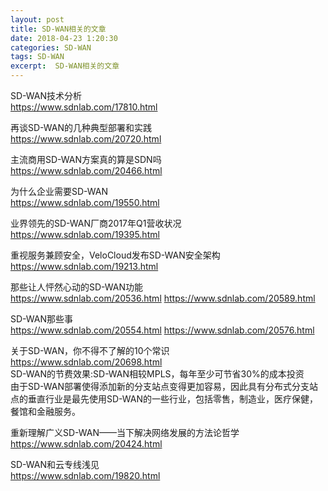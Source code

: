 ```yaml
---
layout: post
title: SD-WAN相关的文章
date: 2018-04-23 1:20:30
categories: SD-WAN
tags: SD-WAN
excerpt:  SD-WAN相关的文章
---
```


SD-WAN技术分析  
https://www.sdnlab.com/17810.html


再谈SD-WAN的几种典型部署和实践  
https://www.sdnlab.com/20720.html


主流商用SD-WAN方案真的算是SDN吗  
https://www.sdnlab.com/20466.html


为什么企业需要SD-WAN  
https://www.sdnlab.com/19550.html


业界领先的SD-WAN厂商2017年Q1营收状况  
https://www.sdnlab.com/19395.html


重视服务兼顾安全，VeloCloud发布SD-WAN安全架构  
https://www.sdnlab.com/19213.html


那些让人怦然心动的SD-WAN功能  
https://www.sdnlab.com/20536.html
https://www.sdnlab.com/20589.html

SD-WAN那些事  
https://www.sdnlab.com/20554.html
https://www.sdnlab.com/20576.html

关于SD-WAN，你不得不了解的10个常识  
https://www.sdnlab.com/20698.html  
SD-WAN的节费效果:SD-WAN相较MPLS，每年至少可节省30%的成本投资  
由于SD-WAN部署使得添加新的分支站点变得更加容易，因此具有分布式分支站点的垂直行业是最先使用SD-WAN的一些行业，包括零售，制造业，医疗保健，餐馆和金融服务。

重新理解广义SD-WAN——当下解决网络发展的方法论哲学  
https://www.sdnlab.com/20424.html

SD-WAN和云专线浅见  
https://www.sdnlab.com/19820.html

